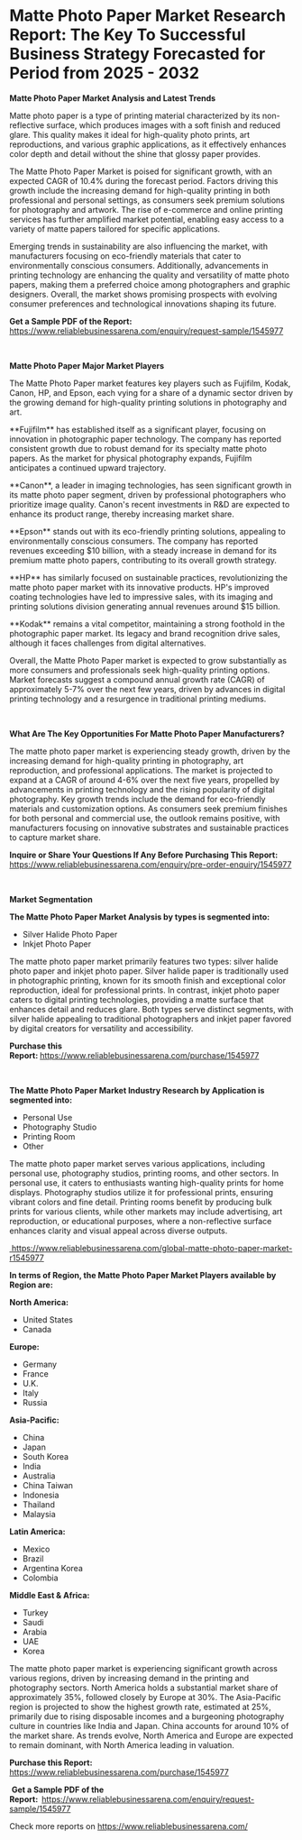 <p><h1>Matte Photo Paper Market Research Report: The Key To Successful Business Strategy Forecasted for Period from 2025 - 2032</h1></p><p><strong>Matte Photo Paper Market Analysis and Latest Trends</strong></p>
<p><p>Matte photo paper is a type of printing material characterized by its non-reflective surface, which produces images with a soft finish and reduced glare. This quality makes it ideal for high-quality photo prints, art reproductions, and various graphic applications, as it effectively enhances color depth and detail without the shine that glossy paper provides. </p><p>The Matte Photo Paper Market is poised for significant growth, with an expected CAGR of 10.4% during the forecast period. Factors driving this growth include the increasing demand for high-quality printing in both professional and personal settings, as consumers seek premium solutions for photography and artwork. The rise of e-commerce and online printing services has further amplified market potential, enabling easy access to a variety of matte papers tailored for specific applications. </p><p>Emerging trends in sustainability are also influencing the market, with manufacturers focusing on eco-friendly materials that cater to environmentally conscious consumers. Additionally, advancements in printing technology are enhancing the quality and versatility of matte photo papers, making them a preferred choice among photographers and graphic designers. Overall, the market shows promising prospects with evolving consumer preferences and technological innovations shaping its future.</p></p>
<p><strong>Get a Sample PDF of the Report:&nbsp;</strong> <a href="https://www.reliablebusinessarena.com/enquiry/request-sample/1545977?utm_campaign=1871&utm_medium=2&utm_source=Github&utm_content=ia&utm_term=04042025&utm_id=matte-photo-paper">https://www.reliablebusinessarena.com/enquiry/request-sample/1545977</a></p>
<p>&nbsp;</p>
<p><strong>Matte Photo Paper Major Market Players</strong></p>
<p><p>The Matte Photo Paper market features key players such as Fujifilm, Kodak, Canon, HP, and Epson, each vying for a share of a dynamic sector driven by the growing demand for high-quality printing solutions in photography and art.</p><p>**Fujifilm** has established itself as a significant player, focusing on innovation in photographic paper technology. The company has reported consistent growth due to robust demand for its specialty matte photo papers. As the market for physical photography expands, Fujifilm anticipates a continued upward trajectory.</p><p>**Canon**, a leader in imaging technologies, has seen significant growth in its matte photo paper segment, driven by professional photographers who prioritize image quality. Canon's recent investments in R&D are expected to enhance its product range, thereby increasing market share.</p><p>**Epson** stands out with its eco-friendly printing solutions, appealing to environmentally conscious consumers. The company has reported revenues exceeding $10 billion, with a steady increase in demand for its premium matte photo papers, contributing to its overall growth strategy.</p><p>**HP** has similarly focused on sustainable practices, revolutionizing the matte photo paper market with its innovative products. HP's improved coating technologies have led to impressive sales, with its imaging and printing solutions division generating annual revenues around $15 billion.</p><p>**Kodak** remains a vital competitor, maintaining a strong foothold in the photographic paper market. Its legacy and brand recognition drive sales, although it faces challenges from digital alternatives.</p><p>Overall, the Matte Photo Paper market is expected to grow substantially as more consumers and professionals seek high-quality printing options. Market forecasts suggest a compound annual growth rate (CAGR) of approximately 5-7% over the next few years, driven by advances in digital printing technology and a resurgence in traditional printing mediums.</p></p>
<p>&nbsp;</p>
<p><strong>What Are The Key Opportunities For Matte Photo Paper Manufacturers?</strong></p>
<p><p>The matte photo paper market is experiencing steady growth, driven by the increasing demand for high-quality printing in photography, art reproduction, and professional applications. The market is projected to expand at a CAGR of around 4-6% over the next five years, propelled by advancements in printing technology and the rising popularity of digital photography. Key growth trends include the demand for eco-friendly materials and customization options. As consumers seek premium finishes for both personal and commercial use, the outlook remains positive, with manufacturers focusing on innovative substrates and sustainable practices to capture market share.</p></p>
<p><strong>Inquire or Share Your Questions If Any Before Purchasing This Report:</strong> <a href="https://www.reliablebusinessarena.com/enquiry/pre-order-enquiry/1545977?utm_campaign=1871&utm_medium=2&utm_source=Github&utm_content=ia&utm_term=04042025&utm_id=matte-photo-paper">https://www.reliablebusinessarena.com/enquiry/pre-order-enquiry/1545977</a></p>
<p>&nbsp;</p>
<p><strong>Market Segmentation</strong></p>
<p><strong>The Matte Photo Paper Market Analysis by types is segmented into:</strong></p>
<p><ul><li>Silver Halide Photo Paper</li><li>Inkjet Photo Paper</li></ul></p>
<p><p>The matte photo paper market primarily features two types: silver halide photo paper and inkjet photo paper. Silver halide paper is traditionally used in photographic printing, known for its smooth finish and exceptional color reproduction, ideal for professional prints. In contrast, inkjet photo paper caters to digital printing technologies, providing a matte surface that enhances detail and reduces glare. Both types serve distinct segments, with silver halide appealing to traditional photographers and inkjet paper favored by digital creators for versatility and accessibility.</p></p>
<p><strong>Purchase this Report:&nbsp;</strong><a href="https://www.reliablebusinessarena.com/purchase/1545977?utm_campaign=1871&utm_medium=2&utm_source=Github&utm_content=ia&utm_term=04042025&utm_id=matte-photo-paper">https://www.reliablebusinessarena.com/purchase/1545977</a></p>
<p>&nbsp;</p>
<p><strong>The Matte Photo Paper Market Industry Research by Application is segmented into:</strong></p>
<p><ul><li>Personal Use</li><li>Photography Studio</li><li>Printing Room</li><li>Other</li></ul></p>
<p><p>The matte photo paper market serves various applications, including personal use, photography studios, printing rooms, and other sectors. In personal use, it caters to enthusiasts wanting high-quality prints for home displays. Photography studios utilize it for professional prints, ensuring vibrant colors and fine detail. Printing rooms benefit by producing bulk prints for various clients, while other markets may include advertising, art reproduction, or educational purposes, where a non-reflective surface enhances clarity and visual appeal across diverse outputs.</p></p>
<p><a href="https://www.reliablebusinessarena.com/global-matte-photo-paper-market-r1545977?utm_campaign=1871&utm_medium=2&utm_source=Github&utm_content=ia&utm_term=04042025&utm_id=matte-photo-paper">&nbsp;https://www.reliablebusinessarena.com/global-matte-photo-paper-market-r1545977</a></p>
<p><strong>In terms of Region, the Matte Photo Paper Market Players available by Region are:</strong></p>
<p>
    <p> <strong> North America: </strong>
        <ul>
            <li>United States</li>
            <li>Canada</li>
        </ul>
        </p> 
    <p> <strong> Europe: </strong>
        <ul>
            <li>Germany</li>
            <li>France</li>
            <li>U.K.</li>
            <li>Italy</li>
            <li>Russia</li>
        </ul>
        </p> 
    <p> <strong> Asia-Pacific: </strong>
        <ul>
            <li>China</li>
            <li>Japan</li>
            <li>South Korea</li>
            <li>India</li>
            <li>Australia</li>
            <li>China Taiwan</li>
            <li>Indonesia</li>
            <li>Thailand</li>
            <li>Malaysia</li>
        </ul>
        </p> 
    <p> <strong> Latin America: </strong>
        <ul>
            <li>Mexico</li>
            <li>Brazil</li>
            <li>Argentina Korea</li>
            <li>Colombia</li>
        </ul>
        </p> 
    <p> <strong> Middle East & Africa: </strong>
        <ul>
            <li>Turkey</li>
            <li>Saudi</li>
            <li>Arabia</li>
            <li>UAE</li>
            <li>Korea</li>
        </ul>
    </p>
    </p>
<p><p>The matte photo paper market is experiencing significant growth across various regions, driven by increasing demand in the printing and photography sectors. North America holds a substantial market share of approximately 35%, followed closely by Europe at 30%. The Asia-Pacific region is projected to show the highest growth rate, estimated at 25%, primarily due to rising disposable incomes and a burgeoning photography culture in countries like India and Japan. China accounts for around 10% of the market share. As trends evolve, North America and Europe are expected to remain dominant, with North America leading in valuation.</p></p>
<p><strong>Purchase this Report: </strong><a href="https://www.reliablebusinessarena.com/purchase/1545977?utm_campaign=1871&utm_medium=2&utm_source=Github&utm_content=ia&utm_term=04042025&utm_id=matte-photo-paper">https://www.reliablebusinessarena.com/purchase/1545977</a></p>
<p>&nbsp;<strong>Get a Sample PDF of the Report:&nbsp;&nbsp;</strong><a href="https://www.reliablebusinessarena.com/enquiry/request-sample/1545977?utm_campaign=1871&utm_medium=2&utm_source=Github&utm_content=ia&utm_term=04042025&utm_id=matte-photo-paper">https://www.reliablebusinessarena.com/enquiry/request-sample/1545977</a></p>
<p><strong></strong></p>
<p>Check more reports on <a href="https://www.reliablebusinessarena.com/?utm_campaign=1871&utm_medium=2&utm_source=Github&utm_content=ia&utm_term=04042025&utm_id=matte-photo-paper">https://www.reliablebusinessarena.com/</a></p>